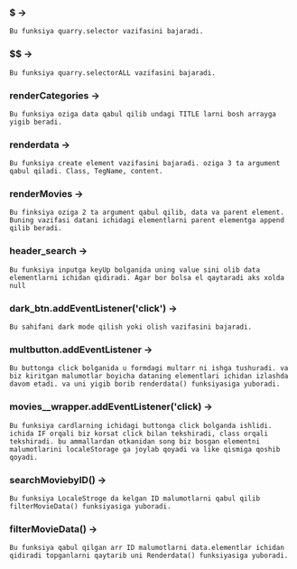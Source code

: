 ### $ ->
    Bu funksiya quarry.selector vazifasini bajaradi.

### $$ ->
    Bu funksiya quarry.selectorALL vazifasini bajaradi.

### renderCategories ->
    Bu funksiya oziga data qabul qilib undagi TITLE larni bosh arrayga yigib beradi.

### renderdata ->
    Bu funksiya create element vazifasini bajaradi. oziga 3 ta argument qabul qiladi. Class, TegName, content.

### renderMovies ->
    Bu finksiya oziga 2 ta argument qabul qilib, data va parent element. Buning vazifasi datani ichidagi elementlarni parent elementga append qilib beradi.

### header_search ->
    Bu funksiya inputga keyUp bolganida uning value sini olib data elementlarni ichidan qidiradi. Agar bor bolsa el qaytaradi aks xolda null

### dark_btn.addEventListener('click') ->
    Bu sahifani dark mode qilish yoki olish vazifasini bajaradi.

### multbutton.addEventListener ->
    Bu buttonga click bolganida u formdagi multarr ni ishga tushuradi. va biz kiritgan malumotlar boyicha dataning elementlari ichidan izlashda davom etadi. va uni yigib borib renderdata() funksiyasiga yuboradi.

### movies__wrapper.addEventListener('click) ->
    Bu funksiya cardlarning ichidagi buttonga click bolganda ishlidi. ichida IF orqali biz korsat click bilan tekshiradi, class orqali tekshiradi. bu ammallardan otkanidan song biz bosgan elementni malumotlarini localeStorage ga joylab qoyadi va like qismiga qoshib qoyadi.

### searchMoviebyID() ->
    Bu funksiya LocaleStroge da kelgan ID malumotlarni qabul qilib filterMovieData() funksiyasiga yuboradi.

### filterMovieData() ->
    Bu funksiya qabul qilgan arr ID malumotlarni data.elementlar ichidan qidiradi topganlarni qaytarib uni Renderdata() funksiyasiga yuboradi.

